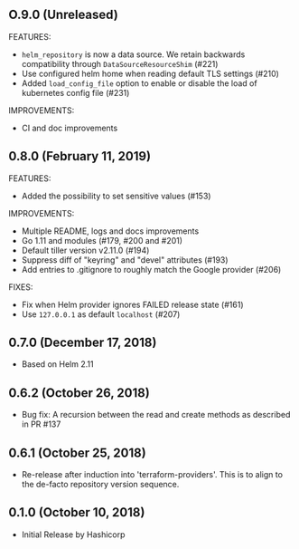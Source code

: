 ## O.9.0 (Unreleased)

FEATURES:

* `helm_repository` is now a data source. We retain backwards compatibility through `DataSourceResourceShim` (#221)
* Use configured helm home when reading default TLS settings (#210)
* Added `load_config_file` option to enable or disable the load of kubernetes config file (#231)

IMPROVEMENTS:

* CI and doc improvements

## 0.8.0 (February 11, 2019)

FEATURES:

* Added the possibility to set sensitive values (#153)

IMPROVEMENTS:

* Multiple README, logs and docs improvements
* Go 1.11 and modules (#179, #200 and #201)
* Default tiller version v2.11.0 (#194)
* Suppress diff of "keyring" and "devel" attributes (#193)
* Add entries to .gitignore to roughly match the Google provider (#206)

FIXES:

* Fix when Helm provider ignores FAILED release state (#161)
* Use `127.0.0.1` as default `localhost` (#207)

## 0.7.0 (December 17, 2018)

- Based on Helm 2.11

## 0.6.2 (October 26, 2018)

- Bug fix: A recursion between the read and create methods as described in PR #137

## 0.6.1 (October 25, 2018)

- Re-release after induction into 'terraform-providers'. This is to align to the de-facto repository version sequence.

## 0.1.0 (October 10, 2018)

- Initial Release by Hashicorp
